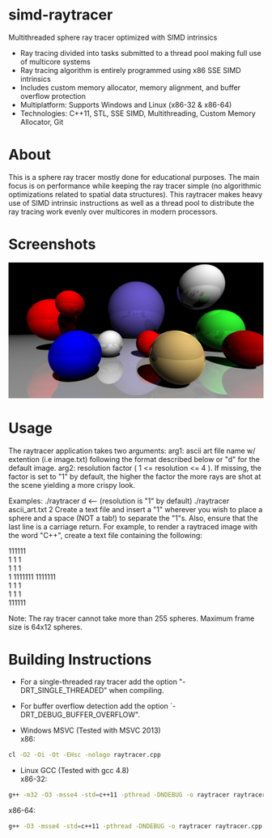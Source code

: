 # simd-raytracer
Multithreaded sphere ray tracer optimized with SIMD intrinsics

- Ray tracing divided into tasks submitted to a thread pool making full use of  multicore systems
- Ray tracing algorithm is entirely programmed using x86 SSE SIMD intrinsics
- Includes custom memory allocator, memory alignment, and buffer overflow protection
- Multiplatform: Supports Windows and Linux (x86-32 & x86-64)
- Technologies: C++11, STL, SSE SIMD, Multithreading, Custom Memory Allocator, Git

About
=====
This is a sphere ray tracer mostly done for educational purposes. The main focus is on performance
while keeping the ray tracer simple (no algorithmic optimizations related to spatial data structures).
This raytracer makes heavy use of SIMD intrinsic instructions as well as a thread pool to distribute
the ray tracing work evenly over multicores in modern processors.

Screenshots
===========
![Alt text](./docs/screenshots/spheres.jpg?raw=true "Spheres")

Usage
=====
The raytracer application takes two arguments: 
arg1: ascii art file name w/ extention (i.e image.txt) following the format described below or "d" for the default image.
arg2: resolution factor ( 1 <= resolution <= 4 ). If missing, the factor is set to "1" by default, the higher the factor
	  the more rays are shot at the scene yielding a more crispy look.
 
 Examples:
./raytracer d	<-- (resolution is "1" by default)
./raytracer ascii_art.txt 2 
Create a text file and insert a "1" wherever you wish to place a sphere and a space (NOT a tab!) to separate the "1"s.
Also, ensure that the last line is a carriage return. For example, to render a raytraced image with the word "C++",
create a text file containing the following:

111111  
1           1          1  
1           1          1  
1        1111111    1111111  
1           1          1  
1           1          1  
111111  

Note: The ray tracer cannot take more than 255 spheres. Maximum frame size is 64x12 spheres.

Building Instructions
======================
- For a single-threaded ray tracer add the option "-DRT_SINGLE_THREADED" when compiling.
- For buffer overflow detection add the option `-DRT_DEBUG_BUFFER_OVERFLOW".

- Windows MSVC (Tested with MSVC 2013)  
x86:  
```bash
cl -O2 -Oi -Ot -EHsc -nologo raytracer.cpp
```

- Linux GCC (Tested with gcc 4.8)  
x86-32:  
```bash
g++ -m32 -O3 -msse4 -std=c++11 -pthread -DNDEBUG -o raytracer raytracer.cpp 
```

x86-64:  
```bash
g++ -O3 -msse4 -std=c++11 -pthread -DNDEBUG -o raytracer raytracer.cpp 
```
